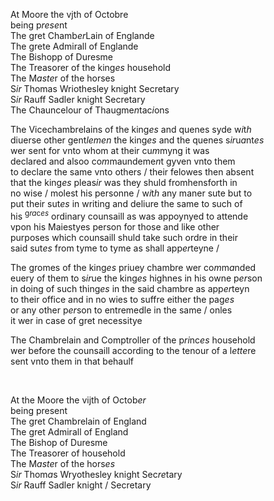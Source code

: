 ---
---
<div>

<div>
      <p>
		At Moore the vjth of Octobre
		<br />being p<i>rese</i>nt
		<br />The gret Chamb<i>er</i>Lain of Englande
		<br />The grete Admirall of Englande
		<br />The Bishopp of Duresme
		<br />The Treasorer of the king<i>es</i> household
		<br />The M<i>aste</i>r of the horses
		<br />S<i>ir</i> Thomas Wriothesley knight Secretary
		<br />S<i>ir</i> Rauff Sadler knight Secretary
		<br />The Chauncelour of Thaugme<i>n</i>tac<i>i</i>ons
	</p>
      <p>
		The Vicechambrelains of the king<i>es</i> and quenes syde w<i>i</i>t<i>h</i>
		<br />diuerse other gent<i>lemen</i> the king<i>es</i> and the quenes s<i>ir</i>u<i>a</i>nt<i>es</i>
		<br />wer sent for vnto whom at their cu<i>m</i>myng it was 
		<br />declared and alsoo co<i>m</i>maundeme<i>n</i>t gyven vnto them
		<br />to declare the same vnto others / their felowes then absent
		<br />that the king<i>es</i> pleas<i>ir</i> was they shuld fromhensforth in
		<br />no wise / molest his personne / w<i>i</i>t<i>h</i> any maner sute but to
		<br />put their sut<i>es</i> in writing and deliure the same to such of
		<br />his <sup>g<i>ra</i>c<i>es</i></sup> ordinary counsaill as was appoynyed to attende
		<br />vpon his Maiestyes person for those and like other
		<br />purposes which counsaill shuld take such ordre in their
		<br />said sut<i>es</i> from tyme to tyme as shall app<i>er</i>teyne /
	</p>
      <p>
		The gromes of the king<i>es</i> priuey chambre wer co<i>m</i>m<i>a</i>nded
		<br />euery of them to s<i>ir</i>ue the king<i>es</i> highnes in his owne p<i>er</i>son
		<br />in doing of such thing<i>es</i> in the said chambre as app<i>er</i>teyn
		<br />to their office and in no wies to suffre either the pag<i>es</i>
		<br />or any other p<i>er</i>son to entremedle in the same / onles
		<br />it wer in case of gret necessitye
	</p>
      <p>
		The Chambrelain and Comptroller of the p<i>ri</i>nc<i>es</i> household
		<br />wer before the counsaill according to the tenour of a l<i>ette</i>re
		<br />sent vnto them in that behaulf
	</p>
<br /></div>
   <div>
      <p>
		At the Moore the vijth of Octob<i>er</i>
		<br />being present
		<br />The gret Chambrelain of England
		<br />The gret Admirall of England
		<br />The Bishop of Duresme
		<br />The Treasorer of household
		<br />The M<i>aste</i>r of the hors<i>es</i>
		<br />S<i>ir</i> Thom<i>a</i>s Wryothesley knight Sec<i>re</i>tary
		<br />S<i>ir</i> Rauff Sadler knight / Secretary
		</p></div></div>